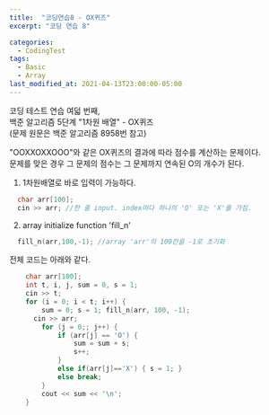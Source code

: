 ```yaml
---
title:  "코딩연습8 - OX퀴즈"
excerpt: "코딩 연습 8"

categories:
  - CodingTest
tags:
  - Basic
  - Array
last_modified_at: 2021-04-13T23:00:00-05:00
---
```


코딩 테스트 연습 여덟 번째,  
백준 알고리즘 5단계 "1차원 배열" - OX퀴즈  
(문제 원문은 백준 알고리즘 8958번 참고)  
  
"OOXXOXXOOO"와 같은 OX퀴즈의 결과에 따라 점수를 계산하는 문제이다.  
문제를 맞은 경우 그 문제의 점수는 그 문제까지 연속된 O의 개수가 된다.  
  
1. 1차원배열로 바로 입력이 가능하다.  
  ```cpp  
    char arr[100];
    cin >> arr; //한 줄 input. index마다 하나의 'O' 또는 'X'를 가짐.
  ```

2. array initialize function 'fill_n'
  ```cpp
    fill_n(arr,100,-1); //array 'arr'의 100칸을 -1로 초기화
  ```

전체 코드는 아래와 같다.
  ```cpp
	  char arr[100];
	  int t, i, j, sum = 0, s = 1;
	  cin >> t;
	  for (i = 0; i < t; i++) {
		  sum = 0; s = 1; fill_n(arr, 100, -1);
	  	cin >> arr;
		  for (j = 0;; j++) {
			  if (arr[j] == 'O') {
				  sum = sum + s;
				  s++;
			  }
			  else if(arr[j]=='X') { s = 1; }
			  else break;
		  }
		  cout << sum << '\n';
	  }
  ```